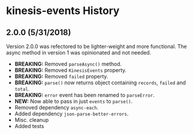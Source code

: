 # kinesis-events History

## 2.0.0 (5/31/2018)
Version 2.0.0 was refectored to be lighter-weight and more functional. The async method in version 1 was opinionated and not needed.

* **BREAKING:** Removed `parseAsync()` method.
* **BREAKING:** Removed `KinesisEvents` property.
* **BREAKING:** Removed `failed` property.
* **BREAKING:** `parse()` now returns object containing `records`, `failed` and `total`.
* **BREAKING:** `error` event has been renamed to `parseError`.
* **NEW:** Now able to pass in just `events` to `parse()`.
* Removed dependency `async-each`.
* Added dependency `json-parse-better-errors`.
* Misc. cleanup
* Added tests
